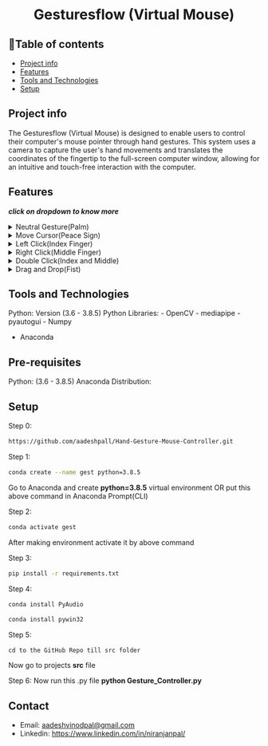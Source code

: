 <h1 align="center">Gesturesflow (Virtual Mouse)</h1>

## :bookmark_tabs:Table of contents
* [Project info](#Project-info)
* [Features](#Features)
* [Tools and Technologies](#Tools-and-Technologies)
* [Setup](#setup)

## Project info

The Gesturesflow (Virtual Mouse) is designed to enable users to control their computer's mouse pointer through hand gestures. This system uses a camera to capture the user's hand movements and translates the coordinates of the fingertip to the full-screen computer window, allowing for an intuitive and touch-free interaction with the computer.

## Features
 **_click on dropdown to know more_** <br>

<details>
<summary>Neutral Gesture(Palm)</summary>
 <figure>
  <img src="Media/minor FINAL.pdf-image-033.jpg" alt="Move Cursor" width="652" height="590"><br>
  <figcaption>Neutral Gesture. Used to halt/stop execution of current gesture.</figcaption>
</figure>
</details>
 

<details>
<summary>Move Cursor(Peace Sign)</summary>
  <img src="https://github.com/xenon-19/Gesture_Controller/blob/e20edfb1f368ffa600d96bd91031942ec97cb2ab/demo_media/move%20mouse.gif" alt="Move Cursor" width="711" height="400"><br>
  <figcaption>Cursor is assigned to the midpoint of index and middle fingertips. This gesture moves the cursor to the desired location. Speed of the cursor movement is proportional to the speed of hand.</figcaption>
</details>

<details>
<summary>Left Click(Index Finger)</summary>
<img src="https://github.com/xenon-19/Gesture_Controller/blob/9be82cfc75aa4c04fff0e12dd4de853f9d83a101/demo_media/left%20click.gif" alt="Left Click" width="711" height="400"><br>
 <figcaption>Gesture for single left click</figcaption>
</details>

<details>
<summary>Right Click(Middle Finger)</summary>
<img src="https://github.com/xenon-19/Gesture_Controller/blob/9be82cfc75aa4c04fff0e12dd4de853f9d83a101/demo_media/right%20click.gif" alt="Right Click" width="711" height="400"><br>
 <figcaption>Gesture for single right click</figcaption>
</details>

<details>
<summary>Double Click(Index and Middle)</summary>
<img src="https://github.com/xenon-19/Gesture_Controller/blob/9be82cfc75aa4c04fff0e12dd4de853f9d83a101/demo_media/double%20click.gif" alt="Double Click" width="711" height="400"><br>
 <figcaption>Gesture for double click</figcaption>
</details>

<details>
<summary>Drag and Drop(Fist)</summary>
<img src="https://github.com/xenon-19/Gesture_Controller/blob/9be82cfc75aa4c04fff0e12dd4de853f9d83a101/demo_media/drag%20and%20drop.gif" alt="Drag and Drop" width="711" height="400"><br>
 <figcaption>Gesture for drag and drop functionality. Can be used to move/tranfer files from one directory to other.</figcaption>
</details>

## Tools and Technologies
Python: Version (3.6 - 3.8.5)
Python Libraries:
	- OpenCV
	- mediapipe
	- pyautogui
	- Numpy
 - Anaconda

## Pre-requisites
Python: (3.6 - 3.8.5)
Anaconda Distribution:

## Setup

  Step 0:
  ```bash
  https://github.com/aadeshpall/Hand-Gesture-Mouse-Controller.git
  ```

  Step 1: 
  ```bash
  conda create --name gest python=3.8.5
  ```
Go to Anaconda and create **python=3.8.5** virtual environment
OR put this above command in Anaconda Prompt(CLI)
  
  Step 2:
  ```bash
  conda activate gest
  ```
After making environment activate it by above command

Step 3:
  ```bash
  pip install -r requirements.txt
  ```
  
  Step 4:
  ```bash 
  conda install PyAudio
  ```

  ```bash 
  conda install pywin32
  ```
  
  Step 5:
  ``` 
  cd to the GitHub Repo till src folder
  ```
  Now go to projects **src** file

  Step 6:
  Now run this .py file **python Gesture_Controller.py**

## Contact

- Email: aadeshvinodpal@gmail.com
- Linkedin: https://www.linkedin.com/in/niranjanpal/
